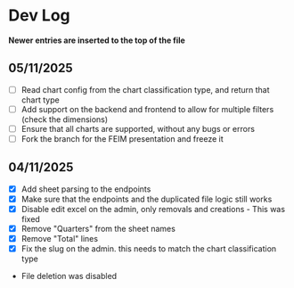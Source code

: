 # Dev Log

__Newer entries are inserted to the top of the file__

## 05/11/2025

- [ ] Read chart config from the chart classification type, and return that chart type
- [ ] Add support on the backend and frontend to allow for multiple filters (check the dimensions)
- [ ] Ensure that all charts are supported, without any bugs or errors
- [ ] Fork the branch for the FEIM presentation and freeze it

## 04/11/2025

- [x] Add sheet parsing to the endpoints
- [x] Make sure that the endpoints and the duplicated file logic still works
- [x] Disable edit excel on the admin, only removals and creations - This was fixed
- [x] Remove "Quarters" from the sheet names
- [x] Remove "Total" lines
- [x] Fix the slug on the admin. this needs to match the chart classification type

- File deletion was disabled
